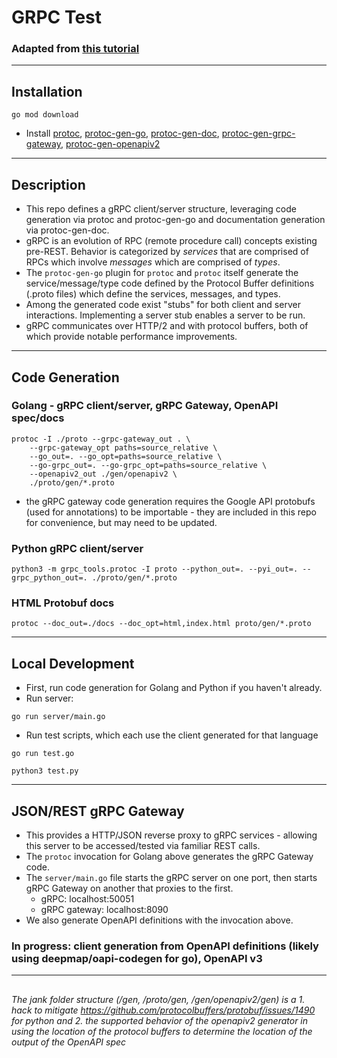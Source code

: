 
# GRPC Test
### Adapted from [this tutorial](https://grpc.io/docs/languages/go/quickstart)
---
## Installation

```
go mod download
```
- Install [protoc](https://grpc.io/docs/protoc-installation/), [protoc-gen-go](https://grpc.io/docs/languages/go/quickstart/#prerequisites), [protoc-gen-doc](https://github.com/pseudomuto/protoc-gen-doc), [protoc-gen-grpc-gateway](https://github.com/grpc-ecosystem/grpc-gateway#installation), [protoc-gen-openapiv2](https://github.com/grpc-ecosystem/grpc-gateway#installation)
---
## Description
- This repo defines a gRPC client/server structure, leveraging code generation via protoc and protoc-gen-go and documentation generation via protoc-gen-doc.
- gRPC is an evolution of RPC (remote procedure call) concepts existing pre-REST. Behavior is categorized by *services* that are comprised of RPCs which involve *messages* which are comprised of *types*.
- The `protoc-gen-go` plugin for `protoc` and `protoc` itself generate the service/message/type code defined by the Protocol Buffer definitions (.proto files) which define the services, messages, and types.  
- Among the generated code exist "stubs" for both client and server interactions. Implementing a server stub enables a server to be run.
- gRPC communicates over HTTP/2 and with protocol buffers, both of which provide notable performance improvements.


---
## Code Generation
### Golang - gRPC client/server, gRPC Gateway, OpenAPI spec/docs
```
protoc -I ./proto --grpc-gateway_out . \
    --grpc-gateway_opt paths=source_relative \
    --go_out=. --go_opt=paths=source_relative \
    --go-grpc_out=. --go-grpc_opt=paths=source_relative \
    --openapiv2_out ./gen/openapiv2 \
    ./proto/gen/*.proto
```
- the gRPC gateway code generation requires the Google API protobufs (used for annotations) to be importable - they are included in this repo for convenience, but may need to be updated.
### Python gRPC client/server
```
python3 -m grpc_tools.protoc -I proto --python_out=. --pyi_out=. --grpc_python_out=. ./proto/gen/*.proto
```

### HTML Protobuf docs
```
protoc --doc_out=./docs --doc_opt=html,index.html proto/gen/*.proto
```
---
## Local Development
- First, run code generation for Golang and Python if you haven't already.
- Run server:
```
go run server/main.go
```
- Run test scripts, which each use the client generated for that language
```
go run test.go
```
```
python3 test.py
```
---
## JSON/REST gRPC Gateway
- This provides a HTTP/JSON reverse proxy to gRPC services - allowing this server to be accessed/tested via familiar REST calls.
- The `protoc` invocation for Golang above generates the gRPC Gateway code.
- The `server/main.go` file starts the gRPC server on one port, then starts gRPC Gateway on another that proxies to the first. 
    - gRPC: localhost:50051
    - gRPC gateway: localhost:8090
- We also generate OpenAPI definitions with the invocation above.
### In progress: client generation from OpenAPI definitions (likely using deepmap/oapi-codegen for go), OpenAPI v3
---
##
_The jank folder structure (/gen, /proto/gen, /gen/openapiv2/gen) is a 1. hack to mitigate https://github.com/protocolbuffers/protobuf/issues/1490 for python and 2. the supported behavior of the openapiv2 generator in using the location of the protocol buffers to determine the location of the output of the OpenAPI spec_